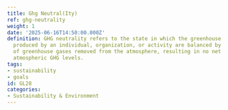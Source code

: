 ```yaml
---
title: Ghg Neutral(Ity)
ref: ghg-neutrality
weight: 1
date: '2025-06-16T14:50:00.000Z'
definition: GHG neutrality refers to the state in which the greenhouse gas emissions
  produced by an individual, organization, or activity are balanced by the amount
  of greenhouse gases removed from the atmosphere, resulting in no net increase in
  atmospheric GHG levels.
tags:
- sustainability
- goals
id: GL28
categories:
- Sustainability & Environment
---
```


